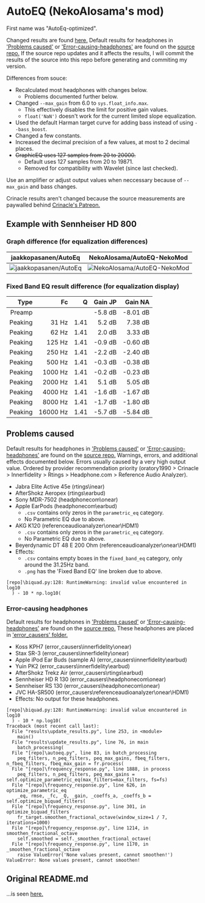 # AutoEQ (NekoAlosama's mod)
First name was "AutoEq-optimized".

Changed results are found [here.](./results)
Default results for headphones in ['Problems caused'](#problems-caused) or ['Error-causing-headphones'](#error-causing-headphones) are found on the [source repo.](https://github.com/jaakkopasanen/AutoEq/tree/master/results)
If the source repo updates and it affects the results, I will commit the results of the source into this repo before generating and commiting my version.

Differences from souce:
- Recalculated most headphones with changes below.
  - Problems documented further below.
- Changed `--max_gain` from 6.0 to `sys.float_info.max`.
  - This effectively disables the limit for positive gain values.
  - `float('NaN')` doesn't work for the current limited slope equalization.
- Used the default Harman target curve for adding bass instead of using `--bass_boost`.
- Changed a few constants.
- Increased the decimal precision of a few values, at most to 2 decimal places.
- ~~GraphicEQ uses 127 samples from 20 to 20000.~~
  - Default uses 127 samples from 20 to 19871.
  - Removed for compatibility with Wavelet (since last checked).

Use an amplifier or adjust output values when neccessary because of `--max_gain` and bass changes.

Crinacle results aren't changed because the source measurements are paywalled behind [Crinacle's Patreon.](https://www.patreon.com/crinacle)

## Example with Sennheiser HD 800
### Graph difference (for equalization differences)
| jaakkopasanen/AutoEq | NekoAlosama/AutoEQ-NekoMod |
| :------------------: | :------------------------: |
| ![jaakkopasanen/AutoEq](https://gitcdn.xyz/repo/jaakkopasanen/AutoEq/master/results/oratory1990/harman_over-ear_2018/Sennheiser%20HD%20800/Sennheiser%20HD%20800.png) | ![NekoAlosama/AutoEQ-NekoMod](https://gitcdn.xyz/repo/NekoAlosama/AutoEQ-NekoMod/master/results/oratory1990/harman_over-ear_2018/Sennheiser%20HD%20800/Sennheiser%20HD%20800.png) |

### Fixed Band EQ result difference (for equalization display)

| Type    | Fc       |    Q | Gain JP | Gain NA  |
|--------:|---------:|-----:|--------:|---------:|
| Preamp  |          |      | -5.8 dB | -8.01 dB |
| Peaking | 31 Hz    | 1.41 | 5.2 dB  | 7.38 dB  |
| Peaking | 62 Hz    | 1.41 | 2.0 dB  | 3.33 dB  |
| Peaking | 125 Hz   | 1.41 | -0.9 dB | -0.60 dB |
| Peaking | 250 Hz   | 1.41 | -2.2 dB | -2.40 dB |
| Peaking | 500 Hz   | 1.41 | -0.3 dB | -0.38 dB |
| Peaking | 1000 Hz  | 1.41 | -0.2 dB | -0.23 dB |
| Peaking | 2000 Hz  | 1.41 | 5.1 dB  | 5.05 dB  |
| Peaking | 4000 Hz  | 1.41 | -1.6 dB | -1.67 dB |
| Peaking | 8000 Hz  | 1.41 | -1.7 dB | -1.80 dB |
| Peaking | 16000 Hz | 1.41 | -5.7 dB | -5.84 dB |

## Problems caused
Default results for headphones in ['Problems caused'](#problems-caused) or ['Error-causing-headphones'](#error-causing-headphones) are found on the [source repo.](https://github.com/jaakkopasanen/AutoEq/tree/master/results)
Warnings, errors, and additional effects documented below. Errors usually caused by a very high output value.
Ordered by provider recommendation priority (oratory1990 > Crinacle > Innerfidelity > Rtings > Headphone.com > Reference Audio Analyzer).

- Jabra Elite Active 45e (rtings\inear)
- AfterShokz Aeropex (rtings\earbud)
- Sony MDR-7502 (headphonecom\onear)
- Apple EarPods (headphonecom\earbud)
  - `.csv` contains only zeros in the `parametric_eq` category.
  - No Parametric EQ due to above.
- AKG K120 (referenceaudioanalyzer\onear\HDM1)
  - `.csv` contains only zeros in the `parametric_eq` category.
  - No Parametric EQ due to above.
- Beyerdynamic DT 48 E 200 Ohm (referenceaudioanalyzer\onear\HDM1)
- Effects:
  - `.csv` contains empty boxes in the `fixed_band_eq` category, only around the 31.25Hz band.
  - `.png` has the 'Fixed Band EQ' line broken due to above.
  
```
[repo]\biquad.py:128: RuntimeWarning: invalid value encountered in log10
  ) - 10 * np.log10(
```

### Error-causing headphones 
Default results for headphones in ['Problems caused'](#problems-caused) or ['Error-causing-headphones'](#error-causing-headphones) are found on the [source repo.](https://github.com/jaakkopasanen/AutoEq/tree/master/results)
These headphones are placed in ['error_causers' folder.](./measurements/error_causers)

- Koss KPH7 (error_causers\innerfidelity\onear)
- Stax SR-3 (error_causers\innerfidelity\onear)
- Apple iPod Ear Buds (sample A) (error_causers\innerfidelity\earbud)
- Yuin PK2 (error_causers\innerfidelity\earbud)
- AfterShokz Trekz Air (error_causers\rtings\earbud)
- Sennheiser HD R 130 (error_causers\headphonecom\onear)
- Sennheiser RS 130 (error_causers\headphonecom\onear)
- JVC HA-SR500 (error_causers\referenceaudioanalyzer\onear\HDM1)
- Effects: No output for these headphones.

```
[repo]\biquad.py:128: RuntimeWarning: invalid value encountered in log10
  ) - 10 * np.log10(
Traceback (most recent call last):
  File "results\update_results.py", line 253, in <module>
    main()
  File "results\update_results.py", line 76, in main
    batch_processing(
  File "[repo]\autoeq.py", line 83, in batch_processing
    peq_filters, n_peq_filters, peq_max_gains, fbeq_filters, n_fbeq_filters, fbeq_max_gain = fr.process(
  File "[repo]\frequency_response.py", line 1888, in process
    peq_filters, n_peq_filters, peq_max_gains = self.optimize_parametric_eq(max_filters=max_filters, fs=fs)
  File "[repo]\frequency_response.py", line 626, in optimize_parametric_eq
    _eq, rmse, _fc, _Q, _gain, _coeffs_a, _coeffs_b = self.optimize_biquad_filters(
  File "[repo]\frequency_response.py", line 301, in optimize_biquad_filters
    fr_target.smoothen_fractional_octave(window_size=1 / 7, iterations=1000)
  File "[repo]\frequency_response.py", line 1214, in smoothen_fractional_octave
    self.smoothed = self._smoothen_fractional_octave(
  File "[repo]\frequency_response.py", line 1170, in _smoothen_fractional_octave
    raise ValueError('None values present, cannot smoothen!')
ValueError: None values present, cannot smoothen!
```

## Original README.md
...is seen [here.](https://github.com/jaakkopasanen/AutoEq/blob/master/README.md)
